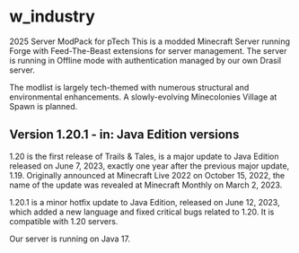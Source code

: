 # w_industry
2025 Server ModPack for pTech
This is a modded Minecraft Server running Forge with Feed-The-Beast extensions for server management. The server is running in Offline mode with authentication managed by our own Drasil server.

The modlist is largely tech-themed with numerous structural and environmental enhancements.
A slowly-evolving Minecolonies Village at Spawn is planned.

## Version 1.20.1 - in: Java Edition versions
1.20 is the first release of Trails & Tales, is a major update to Java Edition released on June 7, 2023, exactly one year after the previous major update, 1.19. Originally announced at Minecraft Live 2022 on October 15, 2022, the name of the update was revealed at Minecraft Monthly on March 2, 2023.

1.20.1 is a minor hotfix update to Java Edition, released on June 12, 2023, which added a new language and fixed critical bugs related to 1.20. It is compatible with 1.20 servers.

Our server is running on Java 17.
